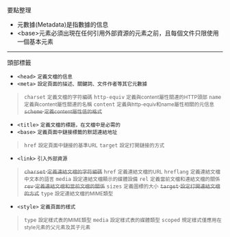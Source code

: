 要點整理
- 元數據(Metadata)是指數據的信息
- \<base\>元素必須出現在任何引用外部資源的元素之前，且每個文件只限使用一個基本元素

---

頭部標籤
- `<head>` <small>定義文檔的信息</small>
- `<meta>` <small>設定頁面的描述、關鍵詞、文件作者等其它元數據</small>

>`charset` <small>定義文檔的字符編碼</small>
>`http-equiv` <small>定義與content屬性關連的HTTP頭部</small>
>`name` <small>定義與content屬性關連的名稱</small>
>`content` <small>定義與http-equiv和name屬性相關的元信息</small>
><s>`scheme` <small>定義content屬性值的格式</small></s>
- `<title>` <small>定義文檔的標題，在文檔中是必需的</small>
- `<base>` <small>定義頁面中鏈接標籤的默認連結地址</small>

>`href` <small>設定頁面中鏈接的基準URL</small>
>`target` <small>設定打開鏈接的方式</small>
- `<link>` <small>引入外部資源</small>

><s>`charset` <small>定義連結文檔的字符編碼</small></s>
>`href` <small>定義連結文檔的URL</small>
>`hreflang` <small>定義連結文檔中文本的語言</small>
>`media` <small>設定連結文檔顯示的媒體設備</small>
>`rel` <small>定義當前文檔和連結文檔的關係</small>
><s>`rev` <small>定義連結文檔和當前文檔的關係</small></s>
>`sizes` <small>定義圖標的大小</small>
><s>`target` <small>設定打開連結文檔的方式</small></s>
>`type` <small>設定連結文檔的MIME類型</small>
- `<style>` <small>定義頁面的樣式</small>

>`type` <small>設定樣式表的MIME類型</small>
>`media` <small>設定樣式表的媒體類型</small>
>`scoped` <small>規定樣式僅應用在style元素的父元素及其子元素</small>